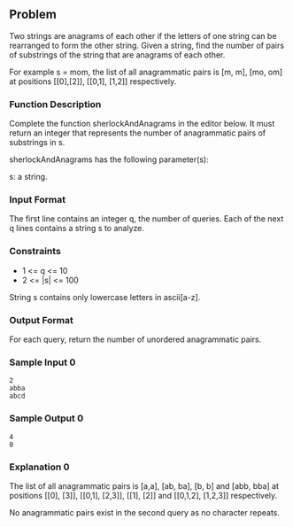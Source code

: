 ## Problem

Two strings are anagrams of each other if the letters of one string can be rearranged to form the other string.
Given a string, find the number of pairs of substrings of the string that are anagrams of each other.

For example s = mom, the list of all anagrammatic pairs is [m, m], [mo, om] at positions [[0],[2]], [[0,1], [1,2]] respectively.

### Function Description

Complete the function sherlockAndAnagrams in the editor below.
It must return an integer that represents the number of anagrammatic pairs of substrings in s.

sherlockAndAnagrams has the following parameter(s):

s: a string.

### Input Format

The first line contains an integer q, the number of queries.
Each of the next q lines contains a string s to analyze.

### Constraints

* 1 <= q <= 10
* 2 <= |s| <= 100

String s contains only lowercase letters in ascii[a-z].

### Output Format

For each query, return the number of unordered anagrammatic pairs.

### Sample Input 0

```
2
abba
abcd
```

### Sample Output 0

```
4
0
```

### Explanation 0

The list of all anagrammatic pairs is [a,a], [ab, ba], [b, b] and [abb, bba] at positions
[[0], [3]], [[0,1], [2,3]], [[1], [2]] and [[0,1,2], [1,2,3]] respectively.

No anagrammatic pairs exist in the second query as no character repeats.